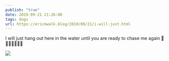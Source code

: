 ```yaml
---
publish: "true"
date: 2019-09-21 21:26:00
tags: dogs
url: https://ericmwalk.blog/2019/09/21/i-will-just.html
---
```


I will just hang out here in the water until you are ready to chase me again 🐶🐾🐾🏃‍♂️🏃‍♀️

![](https://ericmwalk.blog/uploads/2022/83c9de9fd0.jpg)